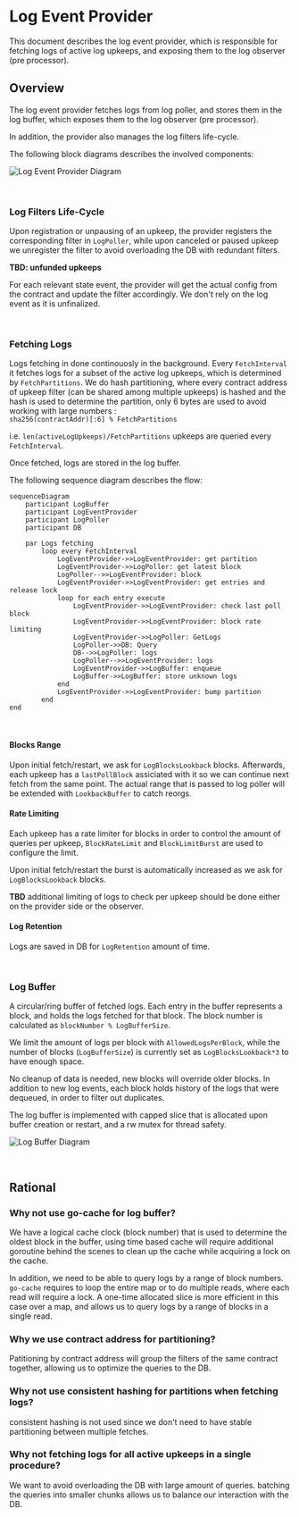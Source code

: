 # Log Event Provider

This document describes the log event provider, which is responsible for fetching logs of active log upkeeps, and exposing them to the log observer (pre processor).

## Overview

The log event provider fetches logs from log poller, 
and stores them in the log buffer, which exposes them to the 
log observer (pre processor).

In addition, the provider also manages the log filters life-cycle. 

The following block diagrams describes the involved components:

![Log Event Provider Diagram](./images/block_log_event_provder.jpg)

<br />

### Log Filters Life-Cycle

Upon registration or unpausing of an upkeep, the provider registers the corresponding filter in `LogPoller`, while upon canceled or paused upkeep we unregister the filter to avoid overloading the DB with redundant filters.

**TBD: unfunded upkeeps**

For each relevant state event, the provider will get the actual config from the contract and update the filter accordingly. 
We don't rely on the log event as it is unfinalized.

<br />

### Fetching Logs

Logs fetching in done continouosly in the background.
Every `FetchInterval` it fetches logs for a subset of the active log upkeeps,
which is determined by `FetchPartitions`. We do hash partitioning, where every contract address of upkeep filter (can be shared among multiple upkeeps) is hashed and the hash is used to determine the partition, only 6 bytes are used to avoid working with large numbers : \
`sha256(contractAddr)[:6] % FetchPartitions`

i.e. `len(activeLogUpkeeps)/FetchPartitions` 
upkeeps are queried every `FetchInterval`.

Once fetched, logs are stored in the log buffer.

The following sequence diagram describes the flow:

```mermaid
sequenceDiagram
    participant LogBuffer
    participant LogEventProvider
    participant LogPoller
    participant DB

    par Logs fetching
        loop every FetchInterval
            LogEventProvider->>LogEventProvider: get partition
            LogEventProvider->>LogPoller: get latest block
            LogPoller-->>LogEventProvider: block
            LogEventProvider->>LogEventProvider: get entries and release lock 
            loop for each entry execute
                LogEventProvider->>LogEventProvider: check last poll block
                LogEventProvider->>LogEventProvider: block rate limiting
                LogEventProvider->>LogPoller: GetLogs
                LogPoller->>DB: Query
                DB-->>LogPoller: logs
                LogPoller-->>LogEventProvider: logs
                LogEventProvider->>LogBuffer: enqueue
                LogBuffer->>LogBuffer: store unknown logs
            end
            LogEventProvider->>LogEventProvider: bump partition
        end
end
```

<br />

#### Blocks Range

Upon initial fetch/restart, we ask for `LogBlocksLookback` blocks.
Afterwards, each upkeep has a `lastPollBlock` assiciated with it so we can continue next fetch from the same point.
The actual range that is passed to log poller will be extended with `LookbackBuffer` to catch reorgs.

#### Rate Limiting

Each upkeep has a rate limiter for blocks in order to control the amount of queries per upkeep, `BlockRateLimit` and `BlockLimitBurst` are used to configure the limit.

Upon initial fetch/restart the burst is automatically increased as we ask for `LogBlocksLookback` blocks.

**TBD** additional limiting of logs to check per upkeep should be done either on the provider side or the observer.

#### Log Retention

Logs are saved in DB for `LogRetention` amount of time.

<br />

### Log Buffer

A circular/ring buffer of fetched logs.
Each entry in the buffer represents a block, and holds the logs fetched for that block. The block number is calculated as `blockNumber % LogBufferSize`.

We limit the amount of logs per block with `AllowedLogsPerBlock`, while the number of blocks (`LogBufferSize`) is currently set as `LogBlocksLookback*3` to have enough space.

No cleanup of data is needed, new blocks will override older blocks. 
In addition to new log events, each block holds history of the logs that were dequeued, in order to filter out duplicates.

The log buffer is implemented with capped slice that is allocated upon buffer creation or restart, and a rw mutex for thread safety.

![Log Buffer Diagram](./images/log_buffer.jpg)

<br />

## Rational

### Why not use go-cache for log buffer?

We have a logical cache clock (block number) that is used to determine the oldest block in the buffer, using time based cache will require additional goroutine behind the scenes to clean up the cache while acquiring a lock on the cache.

In addition, we need to be able to query logs by a range of block numbers. 
`go-cache` requires to loop the entire map or to do multiple reads, where each read will require a lock.
A one-time allocated slice is more efficient in this case over a map, and allows us to query logs by a range of blocks in a single read.

### Why we use contract address for partitioning?

Patitioning by contract address will group the filters of the same contract together, allowing us to optimize the queries to the DB.

### Why not use consistent hashing for partitions when fetching logs?

consistent hashing is not used since we don't need to have stable partitioning between multiple fetches.

### Why not fetching logs for all active upkeeps in a single procedure?

We want to avoid overloading the DB with large amount of queries.
batching the queries into smaller chunks allows us to balance our interaction with the DB.
